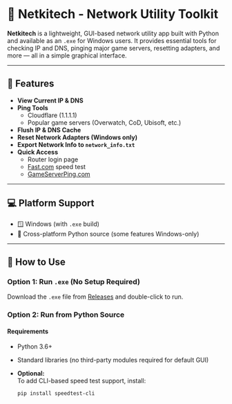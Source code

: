 # 🧰 Netkitech - Network Utility Toolkit

**Netkitech** is a lightweight, GUI-based network utility app built with Python and available as an `.exe` for Windows users. It provides essential tools for checking IP and DNS, pinging major game servers, resetting adapters, and more — all in a simple graphical interface.

---

## 🔧 Features

- **View Current IP & DNS**
- **Ping Tools**
  - Cloudflare (1.1.1.1)
  - Popular game servers (Overwatch, CoD, Ubisoft, etc.)
- **Flush IP & DNS Cache**
- **Reset Network Adapters (Windows only)**
- **Export Network Info to `network_info.txt`**
- **Quick Access**
  - Router login page
  - [Fast.com](https://fast.com/) speed test
  - [GameServerPing.com](https://gameserverping.com/)

---

## 💻 Platform Support

- 🪟 Windows (with `.exe` build)
- 🐍 Cross-platform Python source (some features Windows-only)

---

## 🚀 How to Use

### Option 1: Run `.exe` (No Setup Required)

Download the `.exe` file from [Releases](#) and double-click to run.

### Option 2: Run from Python Source

#### Requirements

- Python 3.6+
- Standard libraries (no third-party modules required for default GUI)
- **Optional:**  
  To add CLI-based speed test support, install:

  ```bash
  pip install speedtest-cli
